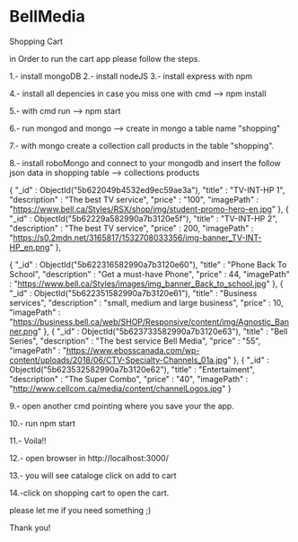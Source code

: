 # BellMedia
Shopping Cart

in Order to run the cart app please follow the steps.

1.- install mongoDB
2.- install nodeJS
3.- install express with npm

4.- install all depencies in case you miss one with cmd --> npm install

5.- with cmd run --> npm start

6.- run mongod and mongo --> create in mongo a table name "shopping"

7.- with mongo create a collection call products in the table "shopping".

8.- install roboMongo and connect to your mongodb and insert the follow json data in 
shopping table --> collections products

{
    "_id" : ObjectId("5b622049b4532ed9ec59ae3a"),
    "title" : "TV-INT-HP 1",
    "description" : "The best TV service",
    "price" : "100",
    "imagePath" : "https://www.bell.ca/Styles/RSX/shop/img/student-promo-hero-en.jpg"
},
{
    "_id" : ObjectId("5b62229a582990a7b3120e5f"),
    "title" : "TV-INT-HP 2",
    "description" : "The best TV service",
    "price" : 200,
    "imagePath" : "https://s0.2mdn.net/3165817/1532708033356/img-banner_TV-INT-HP_en.png"
},

{
    "_id" : ObjectId("5b622316582990a7b3120e60"),
    "title" : "Phone Back To School",
    "description" : "Get a must-have Phone",
    "price" : 44,
    "imagePath" : "https://www.bell.ca/Styles/images/img_banner_Back_to_school.jpg"
},
{
    "_id" : ObjectId("5b622351582990a7b3120e61"),
    "title" : "Business services",
    "description" : "small, medium and large business",
    "price" : 10,
    "imagePath" : "https://business.bell.ca/web/SHOP/Responsive/content/img/Agnostic_Banner.png"
},
{
    "_id" : ObjectId("5b623733582990a7b3120e63"),
    "title" : "Bell Series",
    "description" : "The best service Bell Media",
    "price" : "55",
    "imagePath" : "https://www.ebosscanada.com/wp-content/uploads/2018/06/CTV-Specialty-Channels_01a.jpg"
},
{
    "_id" : ObjectId("5b623532582990a7b3120e62"),
    "title" : "Entertaiment",
    "description" : "The Super Combo",
    "price" : "40",
    "imagePath" : "http://www.cellcom.ca/media/content/channelLogos.jpg"
}


9.- open another cmd pointing where you save your the app.

10.- run npm start

11.- Voila!!

12.- open browser  in http://localhost:3000/

13.- you will see cataloge click on add to cart

14.-click on shopping cart to open the cart.



please let me if you need something ;)

Thank you!
